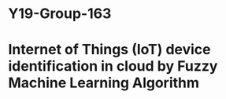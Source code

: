 # Y19-Group-163

# Internet of Things (IoT) device identification in cloud by Fuzzy Machine Learning Algorithm
